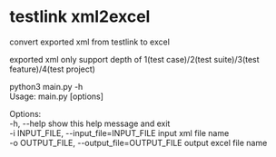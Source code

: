 # testlink xml2excel
convert exported xml from testlink to excel  

exported xml only support depth of 1(test case)/2(test suite)/3(test feature)/4(test project)  


python3 main.py -h  
Usage: main.py [options]  

Options:  
  -h, --help            show this help message and exit  
  -i INPUT_FILE, --input_file=INPUT_FILE  input xml file name  
  -o OUTPUT_FILE, --output_file=OUTPUT_FILE output excel file name  
